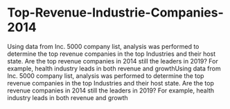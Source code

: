 # Top-Revenue-Industrie-Companies-2014
Using data from Inc. 5000 company list, analysis was performed to determine the top revenue companies in the top Industries and their host state. Are the top revenue companies in 2014 still the leaders in 2019? For example, health industry leads in both revenue and growthUsing data from Inc. 5000 company list, analysis was performed to determine the top revenue companies in the top Industries and their host state. Are the top revenue companies in 2014 still the leaders in 2019? For example, health industry leads in both revenue and growth

